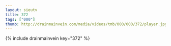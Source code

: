 ```yaml
--- 
layout: sieutv
title: 372
tags: ["000"]
thumb: http://drainmainvein.com/media/videos/tmb/000/000/372/player.jpg
---
```

{% include drainmainvein key="372" %} 
